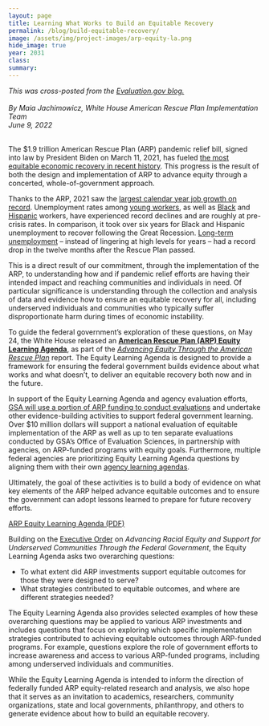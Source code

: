 ```yaml
---
layout: page	
title: Learning What Works to Build an Equitable Recovery
permalink: /blog/build-equitable-recovery/	
image: /assets/img/project-images/arp-equity-la.png
hide_image: true
year: 2031
class:	
summary: 	
---
```

<i>
This was cross-posted from the <a href="https://www.evaluation.gov/build-equitable-recovery/" target="_blank">Evaluation.gov blog.</a><br><br>
By Maia Jachimowicz, White House American Rescue Plan Implementation Team
<br>
June 9, 2022
</i><br><br>

The $1.9 trillion American Rescue Plan (ARP) pandemic relief bill, signed into law by President Biden on March 11, 2021, has fueled <a href="https://www.whitehouse.gov/briefing-room/statements-releases/2022/05/24/fact-sheet-biden-harris-report-advancing-equity-through-the-american-rescue-plan/" target="_blank">the most equitable economic recovery in recent history</a>. This progress is the result of both the design and implementation of ARP to advance equity through a concerted, whole-of-government approach.

Thanks to the ARP, 2021 saw the <a href="https://fred.stlouisfed.org/series/PAYEMS" target="_blank">largest calendar year job growth on record</a>. Unemployment rates among <a href="https://fred.stlouisfed.org/series/LNS14024887" target="_blank">young workers</a>, as well as <a href="https://fred.stlouisfed.org/series/LNS14000006" target="_blank">Black</a> and <a href="https://fred.stlouisfed.org/series/LNS14000009" target="_blank">Hispanic</a> workers, have experienced record declines and are roughly at pre-crisis rates. In comparison, it took over six years for Black and Hispanic unemployment to recover following the Great Recession. <a href="https://fred.stlouisfed.org/series/UEMP27OV" target="_blank">Long-term unemployment</a> – instead of lingering at high levels for years – had a record drop in the twelve months after the Rescue Plan passed.

This is a direct result of our commitment, through the implementation of the ARP, to understanding how and if pandemic relief efforts are having their intended impact and reaching communities and individuals in need. Of particular significance is understanding through the collection and analysis of data and evidence how to ensure an equitable recovery for all, including underserved individuals and communities who typically suffer disproportionate harm during times of economic instability.

To guide the federal government’s exploration of these questions, on May 24, the White House released an <a href="https://www.whitehouse.gov/wp-content/uploads/2022/05/American-Rescue-Plan-Equity-Learning-Agenda.pdf" target="_blank"><b>American Rescue Plan (ARP) Equity Learning Agenda</b></a>, as part of the <a href="https://www.whitehouse.gov/wp-content/uploads/2022/05/ADVANCING-EQUITY-THROUGH-THE-AMERICAN-RESCUE-PLAN.pdf" target="_blank"><i>Advancing Equity Through the American Rescue Plan</i></a> report. The Equity Learning Agenda is designed to provide a framework for ensuring the federal government builds evidence about what works and what doesn’t, to deliver an equitable recovery both now and in the future.

In support of the Equity Learning Agenda and agency evaluation efforts, <a href="https://www.gsa.gov/blog/2021/12/15/gsa-to-build-evidence-to-advance-equitable-outcomes-through-the-american-rescue-plan" target="_blank">GSA will use a portion of ARP funding to conduct evaluations</a> and undertake other evidence-building activities to support federal government learning. Over $10 million dollars will support a national evaluation of equitable implementation of the ARP as well as up to ten separate evaluations conducted by GSA’s Office of Evaluation Sciences, in partnership with agencies, on ARP-funded programs with equity goals. Furthermore, multiple federal agencies are prioritizing Equity Learning Agenda questions by aligning them with their own <a href="https://www.evaluation.gov/evidence-plans/learning-agenda/" target="_blank">agency learning agendas</a>.

Ultimately, the goal of these activities is to build a body of evidence on what key elements of the ARP helped advance equitable outcomes and to ensure the government can adopt lessons learned to prepare for future recovery efforts.

<a class="usa-button usa-button--big" href="https://www.whitehouse.gov/wp-content/uploads/2022/05/American-Rescue-Plan-Equity-Learning-Agenda.pdf" target="_blank">ARP Equity Learning Agenda (PDF)</a>

Building on the <a href="https://www.whitehouse.gov/briefing-room/presidential-actions/2021/01/20/executive-order-advancing-racial-equity-and-support-for-underserved-communities-through-the-federal-government/" target="_blank">Executive Order</a> on <i>Advancing Racial Equity and Support for Underserved Communities Through the Federal Government</i>, the Equity Learning Agenda asks two overarching questions:
- To what extent did ARP investments support equitable outcomes for those they were designed to serve?
- What strategies contributed to equitable outcomes, and where are different strategies needed?

The Equity Learning Agenda also provides selected examples of how these overarching questions may be applied to various ARP investments and includes questions that focus on exploring which specific implementation strategies contributed to achieving equitable outcomes through ARP-funded programs. For example, questions explore the role of government efforts to increase awareness and access to various ARP-funded programs, including among underserved individuals and communities.

While the Equity Learning Agenda is intended to inform the direction of federally funded ARP equity-related research and analysis, we also hope that it serves as an invitation to academics, researchers, community organizations, state and local governments, philanthropy, and others to generate evidence about how to build an equitable recovery.
